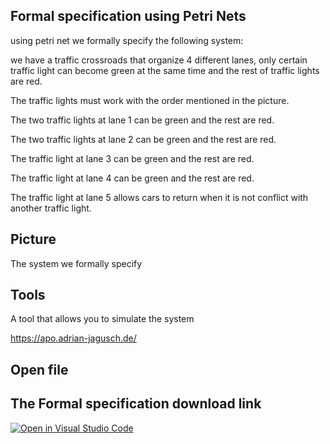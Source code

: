 ## Formal specification using Petri Nets

using petri net we formally specify the following system:

we have a traffic crossroads that organize 4 different lanes, only certain traffic light can become green at the same time and the rest of traffic lights are red.

The traffic lights must work with the order mentioned in the picture.

The two traffic lights at lane 1 can be green and the rest are red.

The two traffic lights at lane 2 can be green and the rest are red.

The traffic light at lane 3 can be green and the rest are red.

The traffic light at lane 4 can be green and the rest are red.

The traffic light at lane 5 allows cars to return when it is not conflict with another traffic light.

## Picture

The system we formally specify 


## Tools

A tool that allows you to simulate the system

https://apo.adrian-jagusch.de/

## Open file

## The Formal specification download link



[![Open in Visual Studio Code](https://classroom.github.com/assets/open-in-vscode-c66648af7eb3fe8bc4f294546bfd86ef473780cde1dea487d3c4ff354943c9ae.svg)](https://classroom.github.com/online_ide?assignment_repo_id=9315358&assignment_repo_type=AssignmentRepo)
